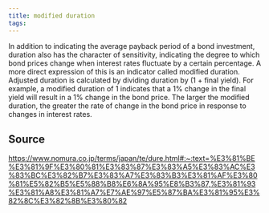 ```yaml
---
title: modified duration
tags: 
---
```


In addition to indicating the average payback period of a bond investment, duration also has the character of sensitivity, indicating the degree to which bond prices change when interest rates fluctuate by a certain percentage. A more direct expression of this is an indicator called modified duration. Adjusted duration is calculated by dividing duration by (1 + final yield). For example, a modified duration of 1 indicates that a 1% change in the final yield will result in a 1% change in the bond price. The larger the modified duration, the greater the rate of change in the bond price in response to changes in interest rates.

## Source
https://www.nomura.co.jp/terms/japan/te/dure.html#:~:text=%E3%81%BE%E3%81%9F%E3%80%81%E3%83%87%E3%83%A5%E3%83%AC%E3%83%BC%E3%82%B7%E3%83%A7%E3%83%B3%E3%81%AF%E3%80%81%E5%82%B5%E5%88%B8%E6%8A%95%E8%B3%87,%E3%81%93%E3%81%A8%E3%81%A7%E7%AE%97%E5%87%BA%E3%81%95%E3%82%8C%E3%82%8B%E3%80%82